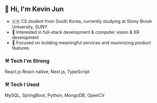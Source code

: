 ## 👋 Hi, I'm Kevin Jun

- 🇰🇷 CS student from South Korea, currently studying at Stony Brook University, SUNY
- 🔧 Interested in full-stack development & computer vision & XR development
- 🚀 Focused on building meaningful services and maximizing product features

### ⚒️ Tech I'm Strong
React.js React-native, Next.js, TypeScript

### ⚒️ Tech I Used
MySQL, SpringBoot, Python, MongoDB, OpenCV
